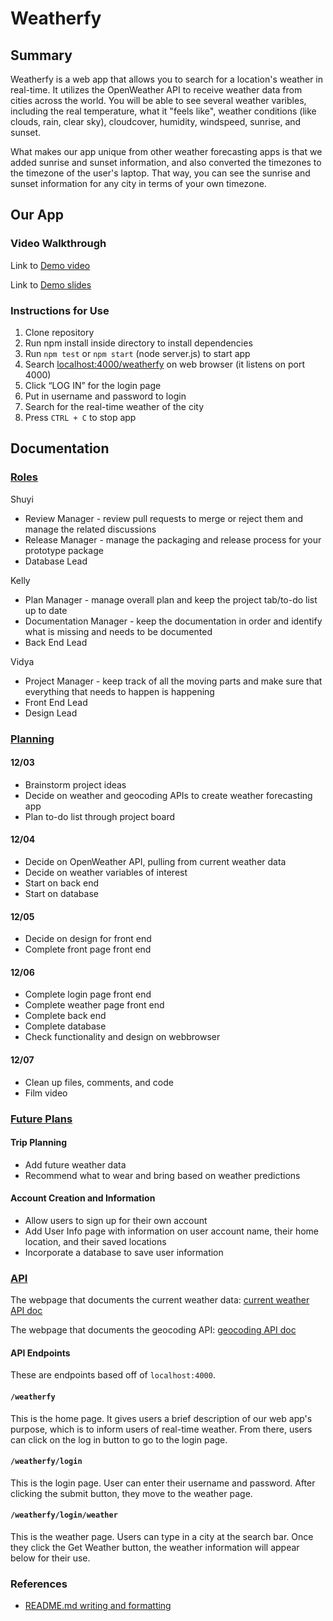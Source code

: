 # Weatherfy

## Summary 

Weatherfy is a web app that allows you to search for a location's weather in real-time. It utilizes the OpenWeather API to receive weather data from cities across the world. You will be able to see several weather varibles, including the real temperature, what it "feels like", weather conditions (like clouds, rain, clear sky), cloudcover, humidity, windspeed, sunrise, and sunset. 

What makes our app unique from other weather forecasting apps is that we added sunrise and sunset information, and also converted the timezones to the timezone of the user's laptop. That way, you can see the sunrise and sunset information for any city in terms of your own timezone.

## Our App

### Video Walkthrough

Link to [Demo video](https://www.youtube.com/watch?v=VICfSfzKCts&ab_channel=VR)

Link to [Demo slides](https://docs.google.com/presentation/d/1chkkYmoA3AEsBfhWS9rWX-g-OBA3enGbO928zLJ4X1s/edit?usp=sharing)

### Instructions for Use

1. Clone repository
2. Run npm install inside directory to install dependencies
3. Run `npm test` or `npm start` (node server.js) to start app
4. Search [localhost:4000/weatherfy](http://localhost:4000/weatherfy) on web browser (it listens on port 4000)
5. Click “LOG IN” for the login page
6. Put in username and password to login
7. Search for the real-time weather of the city
8. Press `CTRL + C` to stop app

## Documentation

### [Roles](https://github.com/comp426-2022-fall/a99-team-32/blob/main/docs/roles.md)

Shuyi  
- Review Manager - review pull requests to merge or reject them and manage the related discussions  
- Release Manager - manage the packaging and release process for your prototype package  
- Database Lead  

Kelly  
- Plan Manager - manage overall plan and keep the project tab/to-do list up to date  
- Documentation Manager - keep the documentation in order and identify what is missing and needs to be documented  
- Back End Lead  

Vidya  
- Project Manager - keep track of all the moving parts and make sure that everything that needs to happen is happening  
- Front End Lead  
- Design Lead  

### [Planning](https://github.com/comp426-2022-fall/a99-team-32/blob/main/docs/planning.md)

#### 12/03
- Brainstorm project ideas
- Decide on weather and geocoding APIs to create weather forecasting app
- Plan to-do list through project board

#### 12/04
- Decide on OpenWeather API, pulling from current weather data
- Decide on weather variables of interest
- Start on back end
- Start on database

#### 12/05
- Decide on design for front end
- Complete front page front end

#### 12/06
- Complete login page front end
- Complete weather page front end
- Complete back end
- Complete database
- Check functionality and design on webbrowser

#### 12/07
- Clean up files, comments, and code
- Film video

### [Future Plans](https://github.com/comp426-2022-fall/a99-team-32/blob/main/docs/futureplans.md)

#### Trip Planning
- Add future weather data
- Recommend what to wear and bring based on weather predictions

#### Account Creation and Information
- Allow users to sign up for their own account
- Add User Info page with information on user account name, their home location, and their saved locations
- Incorporate a database to save user information

### [API](https://github.com/comp426-2022-fall/a99-team-32/blob/main/docs/api%20documentation.md)

The webpage that documents the current weather data: [current weather API doc](https://openweathermap.org/current)

The webpage that documents the geocoding API: [geocoding API doc](https://openweathermap.org/api/geocoding-api)

#### API Endpoints
These are endpoints based off of `localhost:4000`.

#### `/weatherfy`

This is the home page. It gives users a brief description of our web app's purpose, which is to inform users of real-time weather.
From there, users can click on the log in button to go to the login page.

#### `/weatherfy/login`

This is the login page. User can enter their username and password.
After clicking the submit button, they move to the weather page.

#### `/weatherfy/login/weather`

This is the weather page. Users can type in a city at the search bar.
Once they click the Get Weather button, the weather information will appear below for their use.

### References

- [README.md writing and formatting](https://docs.github.com/en/get-started/writing-on-github/getting-started-with-writing-and-formatting-on-github/basic-writing-and-formatting-syntax)
